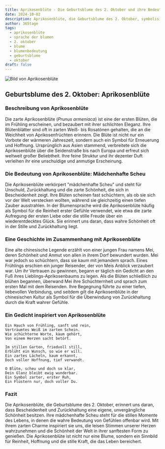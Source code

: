 ```yaml
---
title: Aprikosenblüte - Die Geburtsblume des 2. Oktober und ihre Bedeutung
date: 2024-10-02
description: Aprikosenblüte, die Geburtsblume des 2. Oktober, symbolisiert Mädchenhafte Scheu. Erfahre mehr über ihre Geschichte, Bedeutung und Symbolik in der Sprache der Blumen.
author: 365tage
tags:
  - aprikosenblüte
  - sprache der blumen
  - 2. oktober
  - blume
  - blumenbedeutung
  - geburtsblume
  - oktober
draft: false
---
```


![Bild von Aprikosenblüte](https://cdn.pixabay.com/photo/2018/02/20/16/15/flowers-3168025_640.jpg#center)


## Geburtsblume des 2. Oktober: Aprikosenblüte

### Beschreibung von Aprikosenblüte

Die zarte Aprikosenblüte (_Prunus armeniaca_) ist eine der ersten Blüten, die im Frühling erscheinen, und bezaubert mit ihrer schlichten Eleganz. Ihre Blütenblätter sind oft in zarten Weiß- bis Rosatönen gehalten, die an die Weichheit von Aprikosenfrüchten erinnern. Die Blüte ist nicht nur ein Vorbote der wärmeren Jahreszeit, sondern auch ein Symbol für Erneuerung und Hoffnung. Ursprünglich aus Asien stammend, verbreitete sich die Aprikosenblüte über die Seidenstraße bis nach Europa und erfreut sich weltweit großer Beliebtheit. Ihre feine Struktur und ihr dezenter Duft verleihen ihr eine unschuldige und anmutige Erscheinung.

### Die Bedeutung von Aprikosenblüte: Mädchenhafte Scheu

Die Aprikosenblüte verkörpert "mädchenhafte Scheu" und steht für Unschuld, Zurückhaltung und die zarte Schönheit, die sich in Bescheidenheit zeigt. Ihre Blüten scheinen fast schüchtern, als ob sie sich vor der Welt verstecken wollten, während sie gleichzeitig einen tiefen Zauber ausstrahlen. In der Blumensprache wird die Aprikosenblüte häufig als Symbol für die Reinheit erster Gefühle verwendet, wie etwa die zarte Aufregung der ersten Liebe oder die stille Freude über ein wiederentdecktes Glück. Sie erinnert uns daran, dass wahre Schönheit oft in der Stille und Zurückhaltung liegt.

### Eine Geschichte im Zusammenhang mit Aprikosenblüte

Eine alte chinesische Legende erzählt von einer jungen Frau namens Mei, deren Schönheit und Anmut von allen in ihrem Dorf bewundert wurden. Mei war jedoch so schüchtern, dass sie kaum mit jemandem sprach. Eines Frühlings erschien ein junger Reisender, der von Meis Anblick verzaubert war. Um ihr Vertrauen zu gewinnen, begann er täglich ein Gedicht an den Fuß ihres Lieblings-Aprikosenbaums zu legen. Als die Blüten schließlich zu blühen begannen, überwand Mei ihre Schüchternheit und sprach zum ersten Mal mit dem Reisenden. Ihre Begegnung führte zu einer tiefen, liebevollen Verbindung, und seitdem gilt die Aprikosenblüte in der chinesischen Kultur als Symbol für die Überwindung von Zurückhaltung durch die Kraft wahrer Gefühle.

### Ein Gedicht inspiriert von Aprikosenblüte

```
Ein Hauch von Frühling, sanft und rein,  
Verträumtes Weiß im zarten Schein.  
Wie schüchterne Worte, kaum gehört,  
Von einem Herzen sacht betört.  

Im stillen Garten, friedvoll still,  
Erblüht ein Wunsch, so wie er will.  
Ein zartes Lächeln, kaum erkannt,  
Doch voller Hoffnung, tief verwandt.  

O Blüte, scheu und doch so klar,  
Dein Glanz bleibt ewig wunderbar.  
Ein Symbol zarter, erster Ruh,  
Ein Flüstern nur, doch voller Du.  
```

### Fazit

Die Aprikosenblüte, die Geburtsblume des 2. Oktober, erinnert uns daran, dass Bescheidenheit und Zurückhaltung eine eigene, unvergängliche Schönheit besitzen. Ihre mädchenhafte Scheu steht für die stillen Momente des Lebens, in denen die wahre Bedeutung von Gefühlen offenbar wird. Mit ihrem zarten Charme inspiriert sie uns, die leisen Stimmen unserer Herzen wahrzunehmen und die Schönheit der Welt in ihrer sanftesten Form zu genießen. Die Aprikosenblüte ist nicht nur eine Blume, sondern ein Sinnbild für Reinheit, Hoffnung und die stille Kraft, die das Leben bereichert.